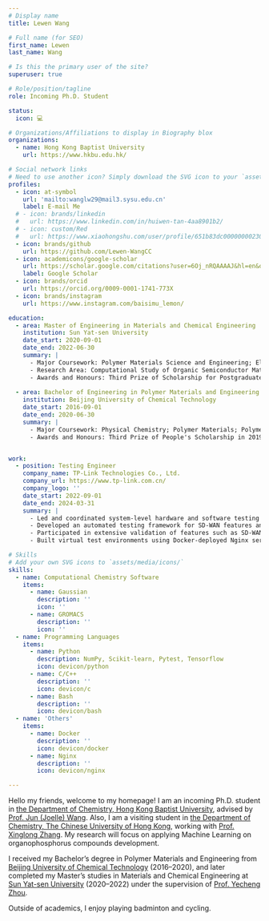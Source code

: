 ```yaml
---
# Display name
title: Lewen Wang

# Full name (for SEO)
first_name: Lewen
last_name: Wang

# Is this the primary user of the site?
superuser: true

# Role/position/tagline
role: Incoming Ph.D. Student

status:
  icon: 💻

# Organizations/Affiliations to display in Biography blox
organizations:
  - name: Hong Kong Baptist University
    url: https://www.hkbu.edu.hk/

# Social network links
# Need to use another icon? Simply download the SVG icon to your `assets/media/icons/` folder.
profiles:
  - icon: at-symbol
    url: 'mailto:wanglw29@mail3.sysu.edu.cn'
    label: E-mail Me
  # - icon: brands/linkedin
  #   url: https://www.linkedin.com/in/huiwen-tan-4aa8901b2/
  # - icon: custom/Red
  #   url: https://www.xiaohongshu.com/user/profile/651b83dc000000002302476d
  - icon: brands/github
    url: https://github.com/Lewen-WangCC
  - icon: academicons/google-scholar
    url: https://scholar.google.com/citations?user=6Oj_nRQAAAAJ&hl=en&oi=ao
    label: Google Scholar
  - icon: brands/orcid
    url: https://orcid.org/0009-0001-1741-773X
  - icon: brands/instagram
    url: https://www.instagram.com/baisimu_lemon/

education:
  - area: Master of Engineering in Materials and Chemical Engineering
    institution: Sun Yat-sen University
    date_start: 2020-09-01
    date_end: 2022-06-30
    summary: |
      - Major Coursework: Polymer Materials Science and Engineering; Electron microscopy and analysis; Preparation Technology of Photovoltaic Materials; Practice for energy materials and devices
      - Research Area: Computational Study of Organic Semiconductor Materials
      - Awards and Honours: Third Prize of Scholarship for Postgraduates in 2020, 2021
  
  - area: Bachelor of Engineering in Polymer Materials and Engineering
    institution: Beijing University of Chemical Technology
    date_start: 2016-09-01
    date_end: 2020-06-30
    summary: |
      - Major Coursework: Physical Chemistry; Polymer Materials; Polymer Chemistry; Polymer Physics; Calculus; Linear Algebra; Mathematical Probability
      - Awards and Honours: Third Prize of People's Scholarship in 2019


work:
  - position: Testing Engineer
    company_name: TP-Link Technologies Co., Ltd.
    company_url: https://www.tp-link.com.cn/
    company_logo: ''
    date_start: 2022-09-01
    date_end: 2024-03-31
    summary: |
      - Led and coordinated system-level hardware and software testing for new product models (e.g., TL-NR1200W-SD 1.0 and TL-R470E-SD 1.0) as the testing lead.
      - Developed an automated testing framework for SD-WAN features and interface bonding using Pytest, integrating Docker-based virtual topologies, interface scripting, and assertion logic.
      - Participated in extensive validation of features such as SD-WAN 1.0/2.0, network mapping, commercial cloud integration, DHCP, and IPv6 across multiple models.
      - Built virtual test environments using Docker-deployed Nginx servers to simulate internal network scenarios tailored to test requirements.

# Skills
# Add your own SVG icons to `assets/media/icons/`
skills:
  - name: Computational Chemistry Software
    items:
      - name: Gaussian
        description: ''
        icon: ''
      - name: GROMACS
        description: ''
        icon: ''
  - name: Programming Languages
    items:
      - name: Python
        description: NumPy, Scikit-learn, Pytest, Tensorflow
        icon: devicon/python
      - name: C/C++
        description: ''
        icon: devicon/c
      - name: Bash
        description: ''
        icon: devicon/bash
  - name: 'Others'
    items:
      - name: Docker
        description: ''
        icon: devicon/docker
      - name: Nginx
        description: ''
        icon: devicon/nginx

---
```


Hello my friends, welcome to my homepage! I am an incoming Ph.D. student in [the Department of Chemistry, Hong Kong Baptist University](https://chem.hkbu.edu.hk/), advised by [Prof. Jun (Joelle) Wang](https://chem.hkbu.edu.hk/junwang). Also, I am a visiting student in [the Department of Chemistry, The Chinese University of Hong Kong](https://chem.cuhk.edu.hk/), working with [Prof. Xinglong Zhang](https://xinglong-zhang.github.io/index.html). My research will focus on applying Machine Learning on organophosphorus compounds development.

I received my Bachelor’s degree in Polymer Materials and Engineering from [Beijing University of Chemical Technology](https://www.buct.edu.cn/) (2016–2020), and later completed my Master’s studies in Materials and Chemical Engineering at [Sun Yat-sen University](https://www.sysu.edu.cn/) (2020–2022) under the supervision of [Prof. Yecheng Zhou](https://mse.sysu.edu.cn/teacher/198). 

Outside of academics, I enjoy playing badminton and cycling.
